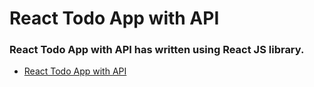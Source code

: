 # React Todo App with API
### React Todo App with API has written using React JS library.
- [React Todo App with API](https://illia-skladnik.github.io/react_todo-app-with-api/)
